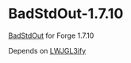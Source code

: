 # BadStdOut-1.7.10

[BadStdOut](https://github.com/Szum123321/badstdout) for Forge 1.7.10

Depends on [LWJGL3ify](https://github.com/GTNewHorizons/lwjgl3ify)
